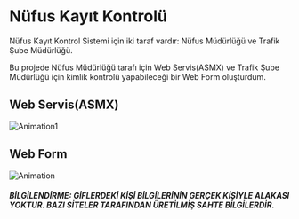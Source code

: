 # Nüfus Kayıt Kontrolü

Nüfus Kayıt Kontrol Sistemi için iki taraf vardır: Nüfus Müdürlüğü ve Trafik Şube Müdürlüğü.

Bu projede Nüfus Müdürlüğü tarafı için Web Servis(ASMX) ve Trafik Şube Müdürlüğü için kimlik kontrolü yapabileceği bir Web Form oluşturdum.

## Web Servis(ASMX)
![Animation1](https://user-images.githubusercontent.com/83670222/180650922-749d4c41-bb6c-442a-b5cc-796438022722.gif)


## Web Form
![Animation](https://user-images.githubusercontent.com/83670222/180650923-b106f659-67bd-47d6-b28e-43dc3a1161db.gif)

##### BİLGİLENDİRME: GİFLERDEKİ KİŞİ BİLGİLERİNİN GERÇEK KİŞİYLE ALAKASI YOKTUR. BAZI SİTELER TARAFINDAN ÜRETİLMİŞ SAHTE BİLGİLERDİR.
